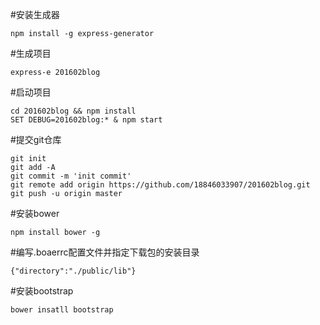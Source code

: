  #安装生成器
 ```
 npm install -g express-generator
 ```

 #生成项目
 ```
 express-e 201602blog
 ```

 #启动项目
 ```
 cd 201602blog && npm install
 SET DEBUG=201602blog:* & npm start
 ```

 #提交git仓库
 ```
 git init 
 git add -A
 git commit -m 'init commit'
 git remote add origin https://github.com/18846033907/201602blog.git
 git push -u origin master
 ```

#安装bower
```
npm install bower -g
```

#编写.boaerrc配置文件并指定下载包的安装目录
```
{"directory":"./public/lib"}
```

#安装bootstrap
```
bower insatll bootstrap
```

